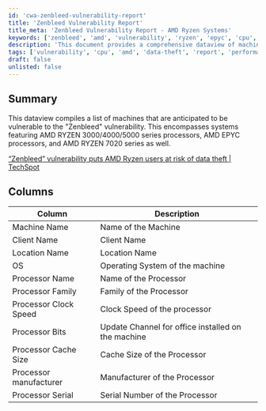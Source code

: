 ```yaml
---
id: 'cwa-zenbleed-vulnerability-report'
title: 'Zenbleed Vulnerability Report'
title_meta: 'Zenbleed Vulnerability Report - AMD Ryzen Systems'
keywords: ['zenbleed', 'amd', 'vulnerability', 'ryzen', 'epyc', 'cpu', 'data-theft']
description: 'This document provides a comprehensive dataview of machines that are expected to be vulnerable to the Zenbleed vulnerability, specifically targeting systems with AMD Ryzen 3000/4000/5000 series processors, AMD EPYC processors, and AMD Ryzen 7020 series.'
tags: ['vulnerability', 'cpu', 'amd', 'data-theft', 'report', 'performance', 'windows']
draft: false
unlisted: false
---
```

## Summary

This dataview compiles a list of machines that are anticipated to be vulnerable to the "Zenbleed" vulnerability. This encompasses systems featuring AMD RYZEN 3000/4000/5000 series processors, AMD EPYC processors, and AMD RYZEN 7020 series as well.

[“Zenbleed” vulnerability puts AMD Ryzen users at risk of data theft | TechSpot](https://www.techspot.com/news/99534-new-zenbleed-vulnerability-puts-amd-ryzen-cpu-users.html)

## Columns

| Column                     | Description                                   |
|---------------------------|-----------------------------------------------|
| Machine Name              | Name of the Machine                           |
| Client Name               | Client Name                                   |
| Location Name             | Location Name                                 |
| OS                        | Operating System of the machine               |
| Processor Name            | Name of the Processor                         |
| Processor Family          | Family of the Processor                       |
| Processor Clock Speed     | Clock Speed of the processor                  |
| Processor Bits            | Update Channel for office installed on the machine |
| Processor Cache Size      | Cache Size of the Processor                   |
| Processor manufacturer     | Manufacturer of the Processor                 |
| Processor Serial          | Serial Number of the Processor                |



